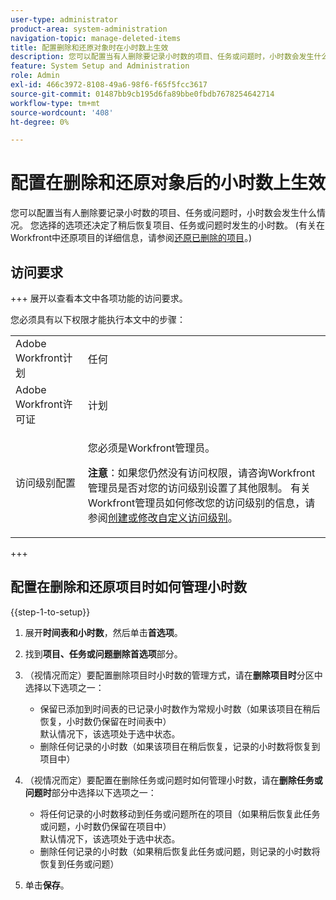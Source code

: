 ```yaml
---
user-type: administrator
product-area: system-administration
navigation-topic: manage-deleted-items
title: 配置删除和还原对象时在小时数上生效
description: 您可以配置当有人删除要记录小时数的项目、任务或问题时，小时数会发生什么情况。 您选择的选项还决定了稍后恢复项目、任务或问题时发生的小时数。 (有关在Workfront中恢复项目的更多信息，请参阅恢复已删除的项目。)
feature: System Setup and Administration
role: Admin
exl-id: 466c3972-8108-49a6-98f6-f65f5fcc3617
source-git-commit: 01487bb9cb195d6fa89bbe0fbdb7678254642714
workflow-type: tm+mt
source-wordcount: '408'
ht-degree: 0%

---
```


# 配置在删除和还原对象后的小时数上生效

您可以配置当有人删除要记录小时数的项目、任务或问题时，小时数会发生什么情况。 您选择的选项还决定了稍后恢复项目、任务或问题时发生的小时数。 (有关在Workfront中还原项目的详细信息，请参阅[还原已删除的项目](../../../administration-and-setup/manage-workfront/manage-deleted-items/restore-deleted-items.md)。)

## 访问要求

+++ 展开以查看本文中各项功能的访问要求。

您必须具有以下权限才能执行本文中的步骤：

<table style="table-layout:auto"> 
 <col> 
 <col> 
 <tbody> 
  <tr> 
   <td role="rowheader">Adobe Workfront计划</td> 
   <td>任何</td> 
  </tr> 
  <tr> 
   <td role="rowheader">Adobe Workfront许可证</td> 
   <td>计划</td> 
  </tr> 
  <tr> 
   <td role="rowheader">访问级别配置</td> 
   <td> <p>您必须是Workfront管理员。</p> <p><b>注意</b>：如果您仍然没有访问权限，请咨询Workfront管理员是否对您的访问级别设置了其他限制。 有关Workfront管理员如何修改您的访问级别的信息，请参阅<a href="../../../administration-and-setup/add-users/configure-and-grant-access/create-modify-access-levels.md" class="MCXref xref">创建或修改自定义访问级别</a>。</p> </td> 
  </tr> 
 </tbody> 
</table>

+++

## 配置在删除和还原项目时如何管理小时数

{{step-1-to-setup}}

1. 展开&#x200B;**时间表和小时数**，然后单击&#x200B;**首选项**。

1. 找到&#x200B;**项目、任务或问题删除首选项**&#x200B;部分。
1. （视情况而定）要配置删除项目时小时数的管理方式，请在&#x200B;**删除项目时**&#x200B;分区中选择以下选项之一：

   * 保留已添加到时间表的已记录小时数作为常规小时数（如果该项目在稍后恢复，小时数仍保留在时间表中）\
     默认情况下，该选项处于选中状态。
   * 删除任何记录的小时数（如果该项目在稍后恢复，记录的小时数将恢复到项目中）

1. （视情况而定）要配置在删除任务或问题时如何管理小时数，请在&#x200B;**删除任务或问题时**&#x200B;部分中选择以下选项之一：

   * 将任何记录的小时数移动到任务或问题所在的项目（如果稍后恢复此任务或问题，小时数仍保留在项目中）\
     默认情况下，该选项处于选中状态。
   * 删除任何记录的小时数（如果稍后恢复此任务或问题，则记录的小时数将恢复到任务或问题）

1. 单击&#x200B;**保存**。
